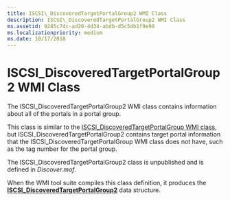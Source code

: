 ```yaml
---
title: ISCSI\_DiscoveredTargetPortalGroup2 WMI Class
description: ISCSI\_DiscoveredTargetPortalGroup2 WMI Class
ms.assetid: 9285c74c-ad20-4d34-abdb-d5c5db1f9e90
ms.localizationpriority: medium
ms.date: 10/17/2018
---
```


# ISCSI\_DiscoveredTargetPortalGroup2 WMI Class


The ISCSI\_DiscoveredTargetPortalGroup2 WMI class contains information about all of the portals in a portal group.

This class is similar to the [ISCSI\_DiscoveredTargetPortalGroup WMI class](iscsi-discoveredtargetportalgroup-wmi-class.md), but ISCSI\_DiscoveredTargetPortalGroup2 contains target portal information that the ISCSI\_DiscoveredTargetPortalGroup WMI class does not have, such as the tag number for the portal group.

The ISCSI\_DiscoveredTargetPortalGroup2 class is unpublished and is defined in *Discover.mof*.

When the WMI tool suite compiles this class definition, it produces the [**ISCSI\_DiscoveredTargetPortalGroup2**](https://docs.microsoft.com/windows-hardware/drivers/ddi/iscsifnd/ns-iscsifnd-_iscsi_discoveredtargetportalgroup2) data structure.

 

 





